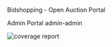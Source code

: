 Bidshopping - Open Auction Portal

Admin Portal
admin-admin

![coverage report](https://gitlab.com/<your-namespace>/<your-project>/badges/main/coverage.svg)
